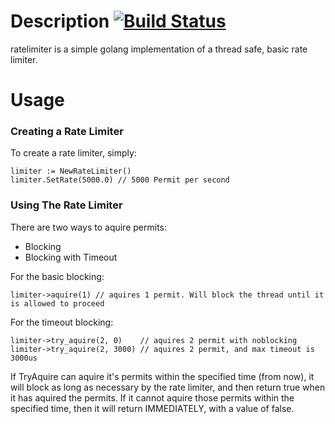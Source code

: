 # Description [![Build Status](https://travis-ci.org/nncm/ratelimiter.svg?branch=master)](https://travis-ci.org/nncm/ratelimiter)

ratelimiter is a simple golang implementation of a thread safe, basic rate limiter.

# Usage

### Creating a Rate Limiter

To create a rate limiter, simply:

```
limiter := NewRateLimiter()
limiter.SetRate(5000.0) // 5000 Permit per second
```


### Using The Rate Limiter

There are two ways to aquire permits:

  * Blocking
  * Blocking with Timeout

For the basic blocking:

```
limiter->aquire(1) // aquires 1 permit. Will block the thread until it is allowed to proceed
```

For the timeout blocking:

```
limiter->try_aquire(2, 0)    // aquires 2 permit with noblocking
limiter->try_aquire(2, 3000) // aquires 2 permit, and max timeout is 3000us
```

If TryAquire can aquire it's permits within the specified time (from now), it will block as long as necessary by the rate limiter, and then return true when it has aquired the permits. If it cannot aquire those permits within the specified time, then it will return IMMEDIATELY, with a value of false.
